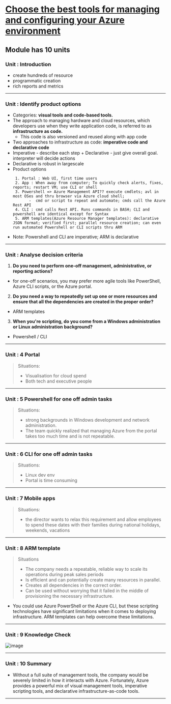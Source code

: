 # [Choose the best tools for managing and configuring your Azure environment](https://docs.microsoft.com/en-us/learn/modules/management-fundamentals/)
## Module has 10 units
### Unit : Introduction
- create hundreds of resource
- programmatic creation
- rich reports and metrics
---
### Unit : Identify product options
  - Categories: **visual tools and code-based tools.**
  - The approach to managing hardware and cloud resources, which developers use when they write application code, is referred to as **infrastructure as code.**
    - This code is also versioned and reused along with app code 
  - Two approaches to infrastructure as code: **imperative code and declarative code**
  - Imperative - describe each step + Declarative - just give overall goal. interpreter will decide actions
  - Declarative is robust in largescale
  - Product options
     ```
      1. Portal : Web UI, first time users
      2. App : When away from computer; To quickly check alerts, fixes, reports; restart VM; use CLI or shell
      3. Powershell => Azure Management API?? execute cmdlets; avl in most OSes and thru browser via Azure cloud shell;
            -  cmd or script to repeat and automate; cmds call the Azure Rest API 
      4. CLI : cmd calls Rest API. Runs commands in BASH; CLI and powershell are identical except for Syntax
      5. ARM templates(Azure Resource Manager templates): declarative JSON format; verified first; parallel resource creation; can even run automated Powershell or CLI scripts thru ARM
    ```
   - Note: Powershell and CLI are imperative; ARM is declarative
---
### Unit : Analyse decision criteria
1. **Do you need to perform one-off management, administrative, or reporting actions?**
- for one-off scenarios, you may prefer more agile tools like PowerShell, Azure CLI scripts, or the Azure portal.
2. **Do you need a way to repeatedly set up one or more resources and ensure that all the dependencies are created in the proper order?**
- ARM templates
3. **When you're scripting, do you come from a Windows administration or Linux administration background?**
- Powershell / CLI
---
### Unit : 4 Portal
>Situations: 
>- Visualisation for cloud spend 
>- Both tech and executive people
---

### Unit : 5 Powershell for one off admin tasks
>Situations: 
>- strong backgrounds in Windows development and network administration.
>- The team quickly realized that managing Azure from the portal takes too much time and is not repeatable.
---
### Unit : 6 CLI for one off admin tasks
>Situations:
>- Linux dev env
>- Portal is time consuming
---
### Unit : 7 Mobile apps
>Situations:
>- the director wants to relax this requirement and allow employees to spend these dates with their families during national holidays, weekends, vacations
---
### Unit : 8 ARM template
>Situations
>- The company needs a repeatable, reliable way to scale its operations during peak sales periods
>- Is efficient and can potentially create many resources in parallel.
>- Creates all dependencies in the correct order.
>- Can be used without worrying that it failed in the middle of provisioning the necessary infrastructure.

- You could use Azure PowerShell or the Azure CLI, but these scripting technologies have significant limitations when it comes to deploying infrastructure. ARM templates can help overcome these limitations.
---
### Unit : 9 Knowledge Check
![image](https://user-images.githubusercontent.com/43994542/119621337-9f427e80-be23-11eb-85a0-c9ea3d840eb3.png)

---
### Unit : 10 Summary
- Without a full suite of management tools, the company would be severely limited in how it interacts with Azure. Fortunately, Azure provides a powerful mix of visual management tools, imperative scripting tools, and declarative infrastructure-as-code tools.
---

  
  
